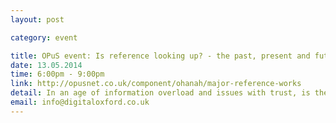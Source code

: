 ```yaml
---
layout: post

category: event

title: OPuS event: Is reference looking up? - the past, present and future of major reference works
date: 13.05.2014
time: 6:00pm - 9:00pm
link: http://opusnet.co.uk/component/ohanah/major-reference-works 
detail: In an age of information overload and issues with trust, is there an increasing need for persistent, edited, authoritative content, or is it simpler just to take pot luck on the web?  Speakers - Bryan Davies, Elsevier; David Atwooll, Atwooll Associates; Ian Grant, Encyclopaedia Britannica. 
email: info@digitaloxford.co.uk
---
```

